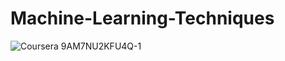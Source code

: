 # Machine-Learning-Techniques

![Coursera 9AM7NU2KFU4Q-1](https://github.com/user-attachments/assets/efb41511-1ed7-4227-be17-e59cbecfae92)


